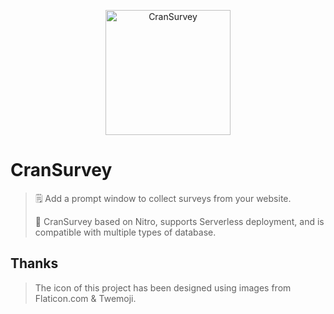 <p align="center">
    <img src="https://raw.githubusercontent.com/oCoke/CranSurvey/master/src/icons/200x200.png" alt="CranSurvey" width="200" />
    <h1>CranSurvey</h1>
</p>

> 🗒️ Add a prompt window to collect surveys from your website. 
> 
> 📝 CranSurvey based on Nitro, supports Serverless deployment, and is compatible with multiple types of database.

## Thanks

> The icon of this project has been designed using images from Flaticon.com & Twemoji.

